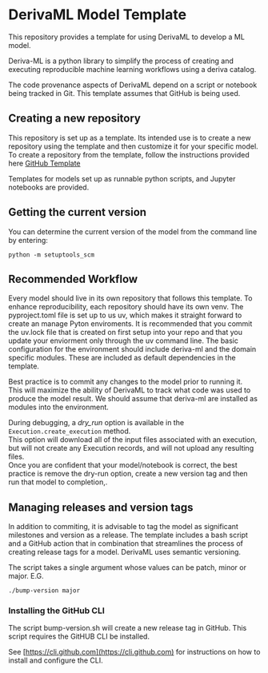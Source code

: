 # DerivaML Model Template

This repository provides a template for using DerivaML to develop a ML model.

Deriva-ML is a python library to simplify the process of creating and executing reproducible machine learning workflows
using a deriva catalog.

The code provenance aspects of DerivaML depend on a script or notebook being tracked in Git. 
This template assumes that GitHub is being used.

## Creating a new repository

This repository is set up as a template.  Its intended use is to create a new repository using the template and then customize it for your specific model.
To create a repository from the template, follow the instructions provided here [GitHub Template](https://docs.github.com/en/repositories/creating-and-managing-repositories/creating-a-repository-from-a-template)

Templates for models set up as runnable python scripts, and Jupyter notebooks are provided.

## Getting the current version

You can determine the current version of the model from the command line by entering:
```aiignore
python -m setuptools_scm
```

## Recommended Workflow

Every model should live in its own repository that follows this template. 
To enhance reproducibility, each repository should have its own venv.
The pyproject.toml file is set up to us uv, which makes it straight forward to create an manage Pyton enviroments.
It is recommended that you commit the uv.lock file that is created on first setup into your repo and that you update
your enviorment only through the uv command line.
The basic configuration for the environment should include deriva-ml and the domain specific modules.
These are included as default dependencies in the template.

Best practice is to commit any changes to the model prior to running it.  
This will maximize the ability of DerivaML to track what code was used to produce the model result.
We should assume that deriva-ml are installed as modules into the environment.  

During debugging, a *dry_run* option is available in the `Execution.create_execution` method.  
This option will download all of the input files associated with an execution, but will not create any Execution records,
and will not upload any resulting files.  
Once you are confident that your model/notebook is correct, the best practice is remove the dry-run option, create a new version tag and then run that model to completion,.

## Managing releases and version tags

In addition to commiting, it is advisable to tag the model as significant milestones and version as a release.
The template includes a bash script and a GitHub action that in combination that streamlines the process of creating release tags for a model.
DerivaML uses semantic versioning.

The script takes a single argument whose values can be patch, minor or major. E.G.
```aiignore
./bump-version major
```

### Installing the GitHub CLI

The script bump-version.sh will create a new release tag in GitHub.  This script requires the 
GitHUB CLI be installed. 

See [https://cli.github.com](https://cli.github.com) for instructions on how to install and configure the CLI.
